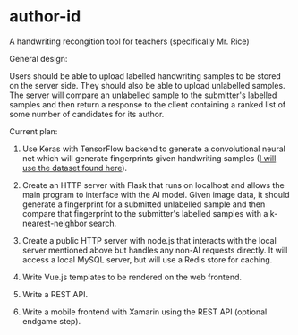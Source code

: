 # author-id
A handwriting recongition tool for teachers (specifically Mr. Rice)

General design:

Users should be able to upload labelled handwriting samples to be stored on the server side. They should also be able to upload unlabelled samples. The server will compare an unlabelled sample to the submitter's labelled samples and then return a response to the client containing a ranked list of some number of candidates for its author.

Current plan:

1. Use Keras with TensorFlow backend to generate a convolutional neural net which will generate fingerprints given handwriting samples ([I will use the dataset found here](https://www.kaggle.com/tejasreddy/iam-handwriting-top50)).

2. Create an HTTP server with Flask that runs on localhost and allows the main program to interface with the AI model. Given image data, it should generate a fingerprint for a submitted unlabelled sample and then compare that fingerprint to the submitter's labelled samples with a k-nearest-neighbor search.

3. Create a public HTTP server with node.js that interacts with the local server mentioned above but handles any non-AI requests directly. It will access a local MySQL server, but will use a Redis store for caching.

4. Write Vue.js templates to be rendered on the web frontend.

5. Write a REST API.

6. Write a mobile frontend with Xamarin using the REST API (optional endgame step).
